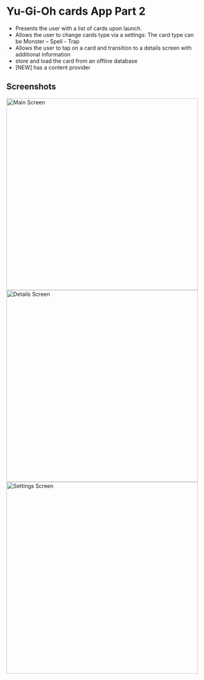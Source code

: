 Yu-Gi-Oh cards App Part 2
=========================
- Presents the user with a list of cards upon launch.
- Allows the user to change cards type via a settings: The card type can be Monster – Spell - Trap
- Allows the user to tap on a card and transition to a details screen with additional information
- store and load the card from an offline database
- [NEW] has a content provider

Screenshots
-----------
<a href="http://imgur.com/3Wql1tS"><img src="http://i.imgur.com/3Wql1tS.png" title="Main Screen" height="500"  /></a>
<a href="http://imgur.com/NjzQobR"><img src="http://i.imgur.com/NjzQobR.png" title="Details Screen" height="500"  /></a>
<a href="http://imgur.com/GbF5lSv"><img src="http://i.imgur.com/GbF5lSv.png" title="Settings Screen" height="500"  /></a>
